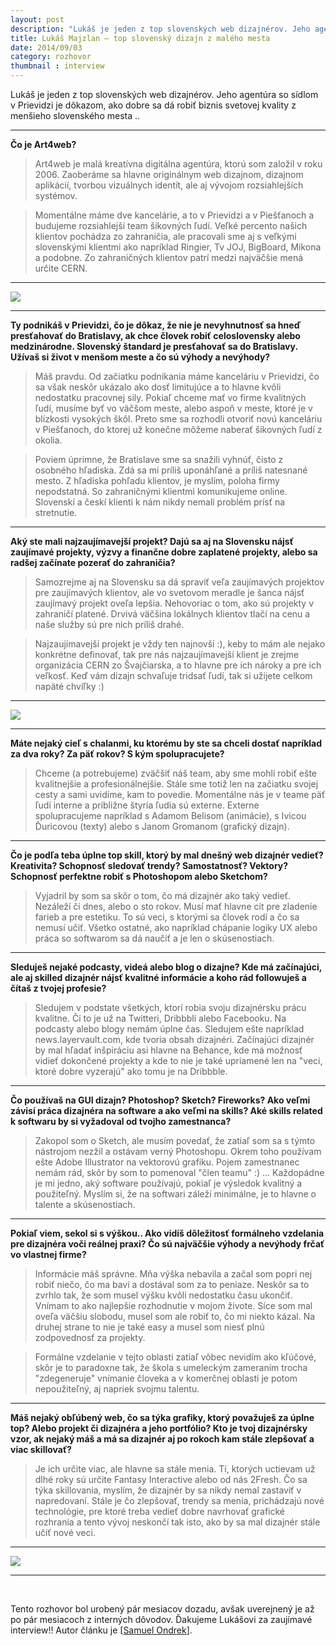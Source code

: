 ```yaml
---
layout: post
description: "Lukáš je jeden z top slovenských web dizajnérov. Jeho agentúra so sídlom v Prievidzi je dôkazom, ako …"
title: Lukáš Majzlan — top slovenský dizajn z malého mesta
date: 2014/09/03
category: rozhovor
thumbnail : interview
---
```



Lukáš je jeden z top slovenských web dizajnérov. Jeho agentúra so sídlom v Prievidzi je dôkazom,
ako dobre sa dá robiť biznis svetovej kvality z menšieho slovenského mesta ..


---

**Čo je Art4web?**

> Art4web je malá kreatívna digitálna agentúra, ktorú som založil v roku 2006. Zaoberáme
sa hlavne originálnym web dizajnom, dizajnom aplikácií, tvorbou vizuálnych identít, ale
aj vývojom rozsiahlejších systémov.

> Momentálne máme dve kancelárie, a to v Prievidzi a v Piešťanoch a budujeme rozsiahlejší
team šikovných ľudí. Veľké percento našich klientov pochádza zo zahraničia, ale pracovali
sme aj s veľkými slovenskými klientmi ako napríklad Ringier, Tv JOJ, BigBoard, Mikona a
podobne. Zo zahraničných klientov patrí medzi najväčšie mená určite CERN.

---

![](https://31.media.tumblr.com/166cfea372dfdf686ee9fbe8f6505408/tumblr_inline_nbdqoa0RSt1rsvtc0.jpg)

---

**Ty podnikáš v Prievidzi, čo je dôkaz, že nie je nevyhnutnosť sa hneď presťahovať do
Bratislavy, ak chce človek robiť celoslovensky alebo medzinárodne. Slovenský štandard
je presťahovať sa do Bratislavy. Užívaš si život v menšom meste a čo sú výhody a nevýhody?**

> Máš pravdu. Od začiatku podnikania máme kanceláriu v Prievidzi, čo sa však neskôr ukázalo
ako dosť limitujúce a to hlavne kvôli nedostatku pracovnej sily. Pokiaľ chceme mať vo firme
kvalitných ľudí, musíme byť vo väčšom meste, alebo aspoň v meste, ktoré je v blízkosti vysokých
škôl. Preto sme sa rozhodli otvoriť novú kanceláriu v Piešťanoch, do ktorej už konečne môžeme
naberať šikovných ľudí z okolia.

> Poviem úprimne, že Bratislave sme sa snažili vyhnúť, čisto z osobného hľadiska. Zdá sa mi
príliš uponáhľané a príliš natesnané mesto. Z hľadiska pohľadu klientov, je myslím, poloha
firmy nepodstatná. So zahraničnými klientmi komunikujeme online. Slovenskí a českí klienti
k nám nikdy nemali problém prísť na stretnutie.

---

**Aký ste mali najzaujímavejší projekt? Dajú sa aj na Slovensku nájsť zaujímavé projekty, výzvy
a finančne dobre zaplatené projekty, alebo sa radšej začínate pozerať do zahraničia?**

> Samozrejme aj na Slovensku sa dá spraviť veľa zaujímavých projektov pre zaujímavých klientov,
ale vo svetovom meradle je šanca nájsť zaujímavý projekt oveľa lepšia. Nehovoriac o tom, ako sú
projekty v zahraničí platené. Drvivá väčšina lokálnych klientov tlačí na cenu a naše služby sú
pre nich príliš drahé.

> Najzaujímavejší projekt je vždy ten najnovší :), keby to mám ale nejako konkrétne definovať,
tak pre nás najzaujímavejší klient je zrejme organizácia CERN zo Švajčiarska, a to hlavne pre
ich nároky a pre ich veľkosť. Keď vám dizajn schvaľuje tridsať ľudí, tak si užijete celkom napäté
chvíľky :)

---

![](https://31.media.tumblr.com/a1d2c2eb563f59da79f527ed6d3c31d4/tumblr_inline_nbdqpsoVdC1rsvtc0.jpg)

---

**Máte nejaký cieľ s chalanmi, ku ktorému by ste sa chceli dostať napríklad za dva roky? Za päť
rokov? S kým spolupracujete?**

> Chceme (a potrebujeme) zväčšiť náš team, aby sme mohli robiť ešte kvalitnejšie a profesionálnejšie.
Stále sme totiž len na začiatku svojej cesty a sami uvidíme, kam to povedie. Momentálne nás je
v teame päť ľudí interne a približne štyria ľudia sú externe. Externe spolupracujeme napríklad
s Adamom Belisom (animácie), s Ivicou Ďuricovou (texty) alebo s Janom Gromanom (grafický dizajn).

---

**Čo je podľa teba úplne top skill, ktorý by mal dnešný web dizajnér vedieť? Kreativita? Schopnosť
sledovať trendy? Samostatnosť? Vektory? Schopnosť perfektne robiť s Photoshopom alebo Sketchom?**

> Vyjadril by som sa skôr o tom, čo má dizajnér ako taký vedieť. Nezáleží či dnes, alebo o sto rokov.
Musí mať hlavne cit pre zladenie farieb a pre estetiku. To sú veci, s ktorými sa človek rodí a čo
sa nemusí učiť. Všetko ostatné, ako napríklad chápanie logiky UX alebo práca so softwarom sa dá
naučiť a je len o skúsenostiach.

---

**Sleduješ nejaké podcasty, videá alebo blog o dizajne? Kde má začínajúci, ale aj skilled dizajnér
nájsť kvalitné informácie a koho rád followuješ a čítaš z tvojej profesie?**

> Sledujem v podstate všetkých, ktorí robia svoju dizajnérsku prácu kvalitne. Či to je už na Twitteri,
Dribbbli alebo Facebooku. Na podcasty alebo blogy nemám úplne čas. Sledujem ešte napríklad news.layervault.com,
kde tvoria obsah dizajnéri. Začínajúci dizajnér by mal hľadať inšpiráciu asi hlavne na Behance,
kde má možnosť vidieť dokončené projekty a kde to nie je také upriamené len na "veci, ktoré dobre
vyzerajú" ako tomu je na Dribbble.

---

**Čo používaš na GUI dizajn? Photoshop? Sketch? Fireworks? Ako veľmi závisí práca dizajnéra na software
a ako veľmi na skills? Aké skills related k softwaru by si vyžadoval od tvojho zamestnanca?**

> Zakopol som o Sketch, ale musím povedať, že zatiaľ som sa s týmto nástrojom nezžil a ostávam verný
Photoshopu. Okrem toho používam ešte Adobe Illustrator na vektorovú grafiku. Pojem zamestnanec nemám
rád, skôr by som to pomenoval "člen teamu" :) ... Každopádne je mi jedno, aký software používajú,
pokiaľ je výsledok kvalitný a použiteľný. Myslím si, že na softwari záleží minimálne, je to hlavne
o talente a skúsenostiach.

---

**Pokiaľ viem, sekol si s výškou.. Ako vidíš dôležitosť formálneho vzdelania pre dizajnéra voči reálnej
praxi? Čo sú najväčšie výhody a nevýhody frčať vo vlastnej firme?**

> Informácie máš správne. Mňa výška nebavila a začal som popri nej robiť niečo, čo ma baví a dostával
som za to peniaze. Neskôr sa to zvrhlo tak, že som musel výšku kvôli nedostatku času ukončiť. Vnímam to
ako najlepšie rozhodnutie v mojom živote. Síce som mal oveľa väčšiu slobodu, musel som ale robiť to, čo
mi niekto kázal. Na druhej strane to nie je také easy a musel som niesť plnú zodpovednosť za projekty.

> Formálne vzdelanie v tejto oblasti zatiaľ vôbec nevidím ako kľúčové, skôr je to paradoxne tak, že škola
s umeleckým zameraním trocha "zdegeneruje" vnímanie človeka a v komerčnej oblasti je potom nepoužiteľný,
aj napriek svojmu talentu.

---

**Máš nejaký obľúbený web, čo sa týka grafiky, ktorý považuješ za úplne top? Alebo projekt či dizajnéra
a jeho portfólio? Kto je tvoj dizajnérsky vzor, ak nejaký máš a má sa dizajnér aj po rokoch kam stále
zlepšovať a viac skillovať?**

> Je ich určite viac, ale hlavne sa stále menia. Tí, ktorých uctievam už dlhé roky sú určite Fantasy
Interactive alebo od nás 2Fresh. Čo sa týka skillovania, myslím, že dizajnér by sa nikdy nemal zastaviť
v napredovaní. Stále je čo zlepšovať, trendy sa menia, prichádzajú nové technológie, pre ktoré treba vedieť
dobre navrhovať grafické rozhrania a tento vývoj neskončí tak isto, ako by sa mal dizajnér stále učiť nové
veci.

---

![](https://31.media.tumblr.com/98fa22ec7b61de66052f4dc4957cde18/tumblr_inline_nbdqrfFJhY1rsvtc0.jpg)

---

<br>

Tento rozhovor bol urobený pár mesiacov dozadu, avšak uverejnený je až po pár mesiacoch z interných
dôvodov. Ďakujeme Lukášovi za zaujímavé interview!! Autor článku je [[Samuel Ondrek](https://twitter.com/ondrek)].